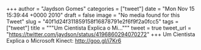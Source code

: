 
+++
author = "Jaydson Gomes"
categories = ["tweet"]
date = "Mon Nov 15 15:39:44 +0000 2010"
draft = false
image = "No media found for this Tweet"
slug = "40f1d24f311859158f16878791e2f6f9f2a0fcc5"
tags = ["tweet"]
title = """Um Cientista Explica o Mi..."""
tweet = true
tweet_url = "https://twitter.com/jaydson/status/4196860294070272"
+++
Um Cientista Explica o Microsoft Kinect: http://goo.gl/i7Kr6
